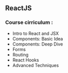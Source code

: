 ## ReactJS


### Course cirriculum :

- Intro to React and JSX
- Components: Basic Idea
- Components: Deep Dive
- Forms
- Routing
- React Hooks
- Advanced Techniques